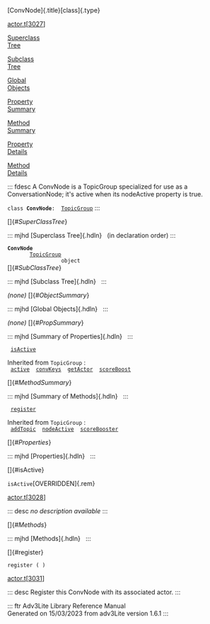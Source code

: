 [ConvNode]{.title}[class]{.type}

[actor.t](../file/actor.t.html)\[[3027](../source/actor.t.html#3027)\]

[Superclass\
Tree](#_SuperClassTree_)

[Subclass\
Tree](#_SubClassTree_)

[Global\
Objects](#_ObjectSummary_)

[Property\
Summary](#_PropSummary_)

[Method\
Summary](#_MethodSummary_)

[Property\
Details](#_Properties_)

[Method\
Details](#_Methods_)

::: fdesc
A ConvNode is a TopicGroup specialized for use as a ConversationNode;
it\'s active when its nodeActive property is true.

`class `**`ConvNode`**` :   `[`TopicGroup`](../object/TopicGroup.html)
:::

[]{#_SuperClassTree_}

::: mjhd
[Superclass Tree]{.hdln}   (in declaration order)
:::

**`ConvNode`**\
`         `[`TopicGroup`](../object/TopicGroup.html)\
`                 object`\
[]{#_SubClassTree_}

::: mjhd
[Subclass Tree]{.hdln}  
:::

*(none)* []{#_ObjectSummary_}

::: mjhd
[Global Objects]{.hdln}  
:::

*(none)* []{#_PropSummary_}

::: mjhd
[Summary of Properties]{.hdln}  
:::

` `[`isActive`](#isActive)`  `

Inherited from `TopicGroup` :\
` `[`active`](../object/TopicGroup.html#active)`  `[`convKeys`](../object/TopicGroup.html#convKeys)`  `[`getActor`](../object/TopicGroup.html#getActor)`  `[`scoreBoost`](../object/TopicGroup.html#scoreBoost)`  `

[]{#_MethodSummary_}

::: mjhd
[Summary of Methods]{.hdln}  
:::

` `[`register`](#register)`  `

Inherited from `TopicGroup` :\
` `[`addTopic`](../object/TopicGroup.html#addTopic)`  `[`nodeActive`](../object/TopicGroup.html#nodeActive)`  `[`scoreBooster`](../object/TopicGroup.html#scoreBooster)`  `

[]{#_Properties_}

::: mjhd
[Properties]{.hdln}  
:::

[]{#isActive}

`isActive`[OVERRIDDEN]{.rem}

[actor.t](../file/actor.t.html)\[[3028](../source/actor.t.html#3028)\]

::: desc
*no description available*
:::

[]{#_Methods_}

::: mjhd
[Methods]{.hdln}  
:::

[]{#register}

`register ( )`

[actor.t](../file/actor.t.html)\[[3031](../source/actor.t.html#3031)\]

::: desc
Register this ConvNode with its associated actor.
:::

::: ftr
Adv3Lite Library Reference Manual\
Generated on 15/03/2023 from adv3Lite version 1.6.1
:::
